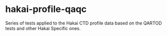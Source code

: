 # hakai-profile-qaqc
Series of tests applied to the Hakai CTD profile data based on the QARTOD tests and other Hakai Specific ones.  
